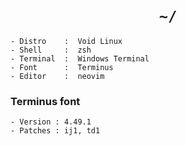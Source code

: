 <h1 align="center"><code>~/</code></h1>

```
- Distro    :  Void Linux
- Shell     :  zsh
- Terminal  :  Windows Terminal
- Font      :  Terminus
- Editor    :  neovim
```

### Terminus font
```
- Version : 4.49.1
- Patches : ij1, td1
```
